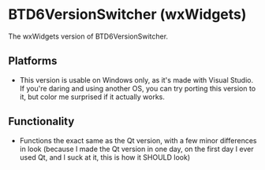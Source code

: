 # BTD6VersionSwitcher (wxWidgets)
The wxWidgets version of BTD6VersionSwitcher.

## Platforms
- This version is usable on Windows only, as it's made with Visual Studio. If you're daring and using another OS, you can try porting this version to it, but color me surprised if it actually works.

## Functionality
- Functions the exact same as the Qt version, with a few minor differences in look (because I made the Qt version in one day, on the first day I ever used Qt, and I suck at it, this is how it SHOULD look)